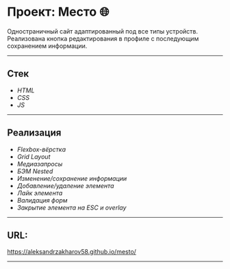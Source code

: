 # **Проект: Место** :globe_with_meridians:

Одностраничный сайт адаптированный под все типы устройств.
Реализована кнопка редактирования в профиле с последующим сохранением информации.

***

## Стек
- _HTML_
- _CSS_
- _JS_

***

## Реализация
- _Flexbox-вёрстка_
- _Grid Layout_
- _Медиазапросы_
- _БЭМ Nested_
- _Изменение/сохранение информации_
- _Добавление/удаление элемента_
- _Лайк элемента_
- _Валидация форм_
- _Закрытие элемента на ESC и overlay_

***

## URL:

https://aleksandrzakharov58.github.io/mesto/

***
